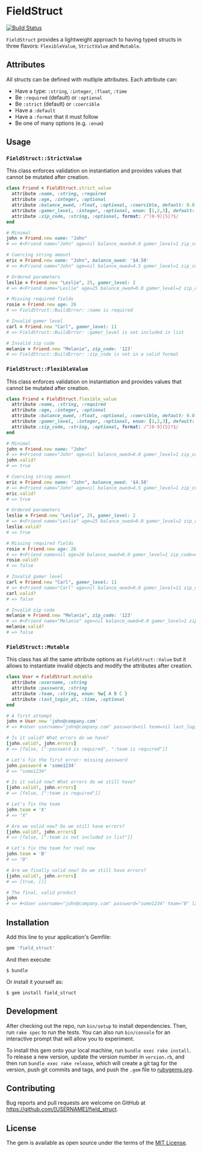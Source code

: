 # FieldStruct

[![Build Status](https://jenkins.smpl.ch/buildStatus/icon?job=github/field_struct/master)](https://jenkins.smpl.ch/job/github/job/field_struct/job/master/)

`FieldStruct` provides a lightweight approach to having typed structs in three flavors: `FlexibleValue`, `StrictValue` and `Mutable`.

## Attributes   

All structs can be defined with mutliple attributes. Each attribute can:

* Have a type: `:string`, `:integer`, `:float`, `:time`
* Be `:required` (default) or `:optional`
* Be `:strict` (default) or `:coercible`
* Have a `:default`
* Have a `:format` that it must follow
* Be one of many options (e.g. `:enum`)

## Usage

### `FieldStruct::StrictValue` 

This class enforces validation on instantiation and provides values that cannot be mutated after creation.

```ruby
class Friend < FieldStruct.strict_value
  attribute :name, :string, :required
  attribute :age, :integer, :optional
  attribute :balance_owed, :float, :optional, :coercible, default: 0.0
  attribute :gamer_level, :integer, :optional, enum: [1,2,3], default: -> { 1 }  
  attribute :zip_code, :string, :optional, format: /^[0-9]{5}?$/  
end

# Minimal
john = Friend.new name: "John"
# => #<Friend name="John" age=nil balance_owed=0.0 gamer_level=1 zip_code=nil>

# Coercing string amount
eric = Friend.new name: "John", balance_owed: '$4.50'
# => #<Friend name="John" age=nil balance_owed=4.5 gamer_level=1 zip_code=nil>

# Ordered parameters 
leslie = Friend.new "Leslie", 25, gamer_level: 2 
# => #<Friend name="Leslie" age=25 balance_owed=0.0 gamer_level=2 zip_code=nil>

# Missing required fields
rosie = Friend.new age: 26
# => FieldStruct::BuildError: :name is required

# Invalid gamer level
carl = Friend.new "Carl", gamer_level: 11
# => FieldStruct::BuildError: :gamer_level is not included in list  

# Invalid zip code
melanie = Friend.new "Melanie", zip_code: '123'
# => FieldStruct::BuildError: :zip_code is not in a valid format  
``` 

### `FieldStruct::FlexibleValue` 

This class enforces validation on instantiation and provides values that cannot be mutated after creation.

```ruby
class Friend < FieldStruct.flexible_value
  attribute :name, :string, :required
  attribute :age, :integer, :optional
  attribute :balance_owed, :float, :optional, :coercible, default: 0.0
  attribute :gamer_level, :integer, :optional, enum: [1,2,3], default: -> { 1 }  
  attribute :zip_code, :string, :optional, format: /^[0-9]{5}?$/  
end

# Minimal
john = Friend.new name: "John"
# => #<Friend name="John" age=nil balance_owed=0.0 gamer_level=1 zip_code=nil>
john.valid?
# => true 

# Coercing string amount
eric = Friend.new name: "John", balance_owed: '$4.50'
# => #<Friend name="John" age=nil balance_owed=4.5 gamer_level=1 zip_code=nil>
eric.valid?
# => true

# Ordered parameters 
leslie = Friend.new "Leslie", 25, gamer_level: 2 
# => #<Friend name="Leslie" age=25 balance_owed=0.0 gamer_level=2 zip_code=nil>
leslie.valid?
# => true

# Missing required fields
rosie = Friend.new age: 26
# => #<Friend name=nil age=26 balance_owed=0.0 gamer_level=1 zip_code=nil>
rosie.valid?
# => false

# Invalid gamer level
carl = Friend.new "Carl", gamer_level: 11
# => #<Friend name="Carl" age=nil balance_owed=0.0 gamer_level=11 zip_code=nil>  
carl.valid?
# => false

# Invalid zip code
melanie = Friend.new "Melanie", zip_code: '123'
# => #<Friend name="Melanie" age=nil balance_owed=0.0 gamer_level=1 zip_code="123">
melanie.valid?
# => false  
``` 

### `FieldStruct::Mutable`
 
This class has all the same attribute options as `FieldStruct::Value` 
but it allows to instantiate invalid objects and modify the attributes after creation.

```ruby
class User < FieldStruct.mutable
  attribute :username, :string
  attribute :password, :string
  attribute :team, :string, enum: %w{ A B C }
  attribute :last_login_at, :time, :optional
end

# A first attempt 
john = User.new 'john@company.com'
# => #<User username="john@company.com" password=nil team=nil last_login_at=nil>

# Is it valid? What errors do we have? 
[john.valid?, john.errors]
# => [false, [":password is required", ":team is required"]]

# Let's fix the first error: missing password 
john.password = 'some1234'
# => "some1234"

# Is it valid now? What errors do we still have? 
[john.valid?, john.errors]
# => [false, [":team is required"]]

# Let's fix the team
john.team = 'X'
# => "X"

# Are we valid now? Do we still have errors?
[john.valid?, john.errors]
# => [false, [":team is not included in list"]]

# Let's fix the team for real now
john.team = 'B'
# => "B"

# Are we finally valid now? Do we still have errors?
[john.valid?, john.errors]
# => [true, []]

# The final, valid product
john
# => #<User username="john@company.com" password="some1234" team="B" last_login_at=nil> 
``` 

## Installation

Add this line to your application's Gemfile:

```ruby
gem 'field_struct'
```

And then execute:

    $ bundle

Or install it yourself as:

    $ gem install field_struct

## Development

After checking out the repo, run `bin/setup` to install dependencies. Then, run `rake spec` to run the tests. You can also run `bin/console` for an interactive prompt that will allow you to experiment.

To install this gem onto your local machine, run `bundle exec rake install`. To release a new version, update the version number in `version.rb`, and then run `bundle exec rake release`, which will create a git tag for the version, push git commits and tags, and push the `.gem` file to [rubygems.org](https://rubygems.org).

## Contributing

Bug reports and pull requests are welcome on GitHub at https://github.com/[USERNAME]/field_struct.

## License

The gem is available as open source under the terms of the [MIT License](https://opensource.org/licenses/MIT).
